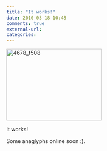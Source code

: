 ```yaml
---
title: "It works!"
date: 2010-03-18 10:48
comments: true
external-url:
categories:
---
```

[<img src="http://6.asset.soup.io/asset/0739/4678_f508.jpeg" width="250" height="188" alt="4678_f508" />][1]

It works!  
  
Some anaglyphs online soon :).

  [1]: http://www.stereoscopy.com/cameras/it-fx.jpg
